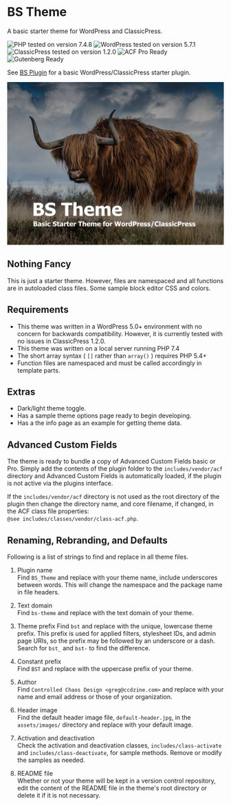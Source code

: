 # BS Theme

A basic starter theme for WordPress and ClassicPress.

![PHP tested on version 7.4.8](https://img.shields.io/badge/PHP%207.4.8-8892bf.svg?style=flat-square)
![WordPress tested on version 5.7.1](https://img.shields.io/badge/WordPress5.7.1-0073aa.svg?style=flat-square)
![ClassicPress tested on version 1.2.0](https://img.shields.io/badge/ClassicPress1.2.0-03768e.svg?style=flat-square)
![ACF Pro Ready](https://img.shields.io/badge/ACF%20Pro-ready-00d3ae.svg?style=flat-square)
![Gutenberg Ready](https://img.shields.io/badge/Gutenberg-ready-00a0d2.svg?style=flat-square)

See [BS Plugin](https://github.com/ControlledChaos/bs-plugin) for a basic WordPress/ClassicPress starter plugin.

![BS Theme Screenshot](https://raw.githubusercontent.com/ControlledChaos/bs-theme/master/screenshot.jpg)

## Nothing Fancy

This is just a starter theme. However, files are namespaced and all functions are in autoloaded class files. Some sample block editor CSS and colors.

## Requirements

* This theme was written in a WordPress 5.0+ environment with no concern for backwards compatibility. However, it is currently tested with no issues in ClassicPress 1.2.0.
* This theme was written on a local server running PHP 7.4
* The short array syntax ( `[]` rather than `array()` ) requires PHP 5.4+
* Function files are namespaced and must be called accordingly in template parts.

## Extras

* Dark/light theme toggle.
* Has a sample theme options page ready to begin developing.
* Has a the info page as an example for getting theme data.

## Advanced Custom Fields

The theme is ready to bundle a copy of Advanced Custom Fields basic or Pro. Simply add the contents of the plugin folder to the `includes/vendor/acf` directory and Advanced Custom Fields is automatically loaded, if the plugin is not active via the plugins interface.

If the `includes/vendor/acf` directory is not used as the root directory of the plugin then change the directory name, and core filename, if changed, in the ACF class file properties:  
`@see includes/classes/vendor/class-acf.php`.

## Renaming, Rebranding, and Defaults

Following is a list of strings to find and replace in all theme files.

1. Plugin name  
   Find `BS_Theme` and replace with your theme name, include underscores between words. This will change the namespace and the package name in file headers.

2. Text domain  
   Find `bs-theme` and replace with the text domain of your theme.

3. Theme prefix
   Find `bst` and replace with the unique, lowercase theme prefix. This prefix is used for applied filters, stylesheet IDs, and admin page URIs, so the prefix may be followed by an underscore or a dash. Search for `bst_` and `bst-` to find the difference.

4. Constant prefix  
   Find `BST` and replace with the uppercase prefix of your theme.

5. Author  
   Find `Controlled Chaos Design <greg@ccdzine.com>` and replace with your name and email address or those of your organization.

6. Header image  
   Find the default header image file, `default-header.jpg`, in the `assets/images/` directory and replace with your default image.

7. Activation and deactivation  
   Check the activation and deactivation classes, `includes/class-activate` and `includes/class-deactivate`, for sample methods. Remove or modify the samples as needed.

8. README file  
   Whether or not your theme will be kept in a version control repository, edit the content of the README file in the theme's root directory or delete it if it is not necessary.

